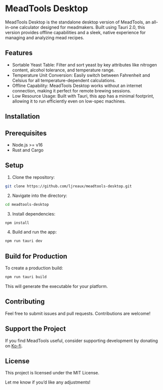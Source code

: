 # MeadTools Desktop

MeadTools Desktop is the standalone desktop version of MeadTools, an all-in-one calculator designed for meadmakers. Built using Tauri 2.0, this version provides offline capabilities and a sleek, native experience for managing and analyzing mead recipes.

## Features
- Sortable Yeast Table: Filter and sort yeast by key attributes like nitrogen content, alcohol tolerance, and temperature range.
- Temperature Unit Conversion: Easily switch between Fahrenheit and Celsius for all temperature-dependent calculations.
- Offline Capability: MeadTools Desktop works without an internet connection, making it perfect for remote brewing sessions.
- Low Resource Usage: Built with Tauri, this app has a minimal footprint, allowing it to run efficiently even on low-spec machines.

## Installation

## Prerequisites
- Node.js >= v16
- Rust and Cargo

## Setup
1. Clone the repository:
```bash
git clone https://github.com/ljreaux/meadtools-desktop.git
```
2. Navigate into the directory:
```bash
cd meadtools-desktop
```
3. Install dependencies:
```bash
npm install
```
4. Build and run the app:
```bash
npm run tauri dev
```

## Build for Production
To create a production build:
```bash
npm run tauri build
```
This will generate the executable for your platform.

## Contributing

Feel free to submit issues and pull requests. Contributions are welcome!

## Support the Project

If you find MeadTools useful, consider supporting development by donating on [Ko-fi](https://ko-fi.com/meadtools).

## License
This project is licensed under the MIT License.

Let me know if you’d like any adjustments!
